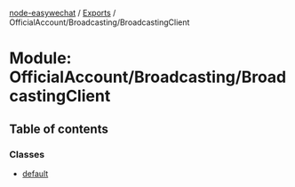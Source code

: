 [node-easywechat](../README.md) / [Exports](../modules.md) / OfficialAccount/Broadcasting/BroadcastingClient

# Module: OfficialAccount/Broadcasting/BroadcastingClient

## Table of contents

### Classes

- [default](../classes/OfficialAccount_Broadcasting_BroadcastingClient.default.md)
